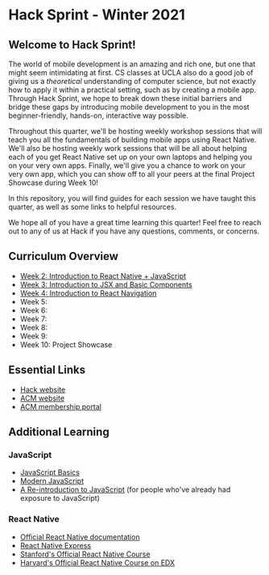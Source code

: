 # Hack Sprint - Winter 2021

## Welcome to Hack Sprint!

The world of mobile development is an amazing and rich one, but one that might seem intimidating at first. CS classes at UCLA also do a good job of giving us a *theoretical* understanding of computer science, but not exactly how to apply it within a practical setting, such as by creating a mobile app. Through Hack Sprint, we hope to break down these initial barriers and bridge these gaps by introducing mobile development to you in the most beginner-friendly, hands-on, interactive way possible.

Throughout this quarter, we'll be hosting weekly workshop sessions that will teach you all the fundamentals of building mobile apps using React Native. We'll also be hosting weekly work sessions that will be all about helping each of you get React Native set up on your own laptops and helping you on your very own apps. Finally, we'll give you a chance to work on your very own app, which you can show off to all your peers at the final Project Showcase during Week 10!

In this repository, you will find guides for each session we have taught this quarter, as well as some links to helpful resources.

We hope all of you have a great time learning this quarter! Feel free to reach out to any of us at Hack if you have any questions, comments, or concerns.

## Curriculum Overview

- [Week 2: Introduction to React Native + JavaScript](https://github.com/uclaacm/hack-sprint-w21/tree/master/session-1-intro-to-react-native-and-js)
- [Week 3: Introduction to JSX and Basic Components](https://github.com/uclaacm/hack-sprint-w21/tree/master/session-2-jsx-and-basic-components)
- [Week 4: Introduction to React Navigation](https://github.com/uclaacm/hack-sprint-w21/tree/master/session-4-intro-to-react-navigation)
- Week 5:
- Week 6:
- Week 7: 
- Week 8:
- Week 9:
- Week 10: Project Showcase

## Essential Links

- [Hack website](https://hack.uclaacm.com/)
- [ACM website](https://www.uclaacm.com/)
- [ACM membership portal](https://members.uclaacm.com/)

## Additional Learning

### JavaScript

- [JavaScript Basics](https://developer.mozilla.org/en-US/docs/Learn/Getting_started_with_the_web/JavaScript_basics)
- [Modern JavaScript](https://javascript.info/)
- [A Re-introduction to JavaScript](https://developer.mozilla.org/en-US/docs/Web/JavaScript/A_re-introduction_to_JavaScript) (for people who've already had exposure to JavaScript)

### React Native

- [Official React Native documentation](https://reactnative.dev/docs/getting-started)
- [React Native Express](https://www.reactnative.express/)
- [Stanford's Official React Native Course](https://web.stanford.edu/class/cs47/)
- [Harvard's Official React Native Course on EDX](https://online-learning.harvard.edu/course/cs50s-mobile-app-development-react-native?delta=0)

